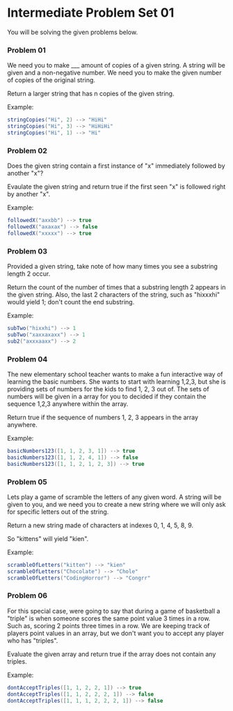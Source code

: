 # Intermediate Problem Set 01

You will be solving the given problems below.

### Problem 01
We need you to make ___ amount of copies of a given string.
A string will be given and a non-negative number.
We need you to make the given number of copies of the original string.

Return a larger string that has n copies of the given string.

Example:
```java
stringCopies("Hi", 2) --> "HiHi"
stringCopies("Hi", 3) --> "HiHiHi"
stringCopies("Hi", 1) --> "Hi"
```

### Problem 02
Does the given string contain a first instance of "x" immediately followed by another "x"?

Evaulate the given string and return true if the first seen "x" is followed right by another "x".

Example:
```java
followedX("axxbb") --> true
followedX("axaxax") --> false
followedX("xxxxx") --> true
```
### Problem 03
Provided a given string, take note of how many times you see a substring length 2 occur.

Return the count of the number of times that a substring length 2 appears in the given string.
Also, the last 2 characters of the string, such as "hixxxhi" would yield 1; don't count the end substring.
    
Example:
```java
subTwo("hixxhi") --> 1
subTwo("xaxxaxaxx") --> 1
sub2("axxxaaxx") --> 2
```
### Problem 04
The new elementary school teacher wants to make a fun interactive way of learning the basic numbers.
She wants to start with learning 1,2,3, but she is providing sets of numbers for the kids to find 1, 2, 3 out of.
The sets of numbers will be given in a array for you to decided if they contain the sequence 1,2,3 anywhere within the
array.

Return true if the sequence of numbers 1, 2, 3 appears in the array anywhere.

Example:
```java
basicNumbers123([1, 1, 2, 3, 1]) --> true
basicNumbers123([1, 1, 2, 4, 1]) --> false
basicNumbers123([1, 1, 2, 1, 2, 3]) --> true
```
### Problem 05
Lets play a game of scramble the letters of any given word.
A string will be given to you, and we need you to create a new string where we will only ask for specific letters
out of the string.

Return a new string made of characters at indexes 0, 1, 4, 5, 8, 9.
    
So "kittens" will yield "kien".

Example:
```java
scrambleOfLetters("kitten") --> "kien"
scrambleOfLetters("Chocolate") --> "Chole"
scrambleOfLetters("CodingHorror") --> "Congrr"
```
### Problem 06
For this special case, were going to say that during a game of basketball a "triple" is when someone scores the same
point value 3 times in a row. Such as, scoring 2 points three times in a row.
We are keeping track of players point values in an array, but we don't want you to accept any player who has "triples".

Evaluate the given array and return true if the array does not contain any triples.

Example:
```java
dontAcceptTriples([1, 1, 2, 2, 1]) --> true
dontAcceptTriples([1, 1, 2, 2, 2, 1]) --> false
dontAcceptTriples([1, 1, 1, 2, 2, 2, 1]) --> false
```